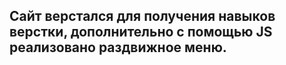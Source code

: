 ## Сайт верстался для получения навыков верстки, дополнительно с помощью JS реализовано раздвижное меню.
